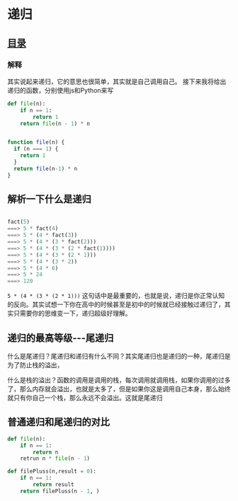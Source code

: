 # 递归
## [目录](./summary.md)

### 解释
其实说起来递归，它的意思也很简单，其实就是自己调用自己。
接下来我将给出递归的函数，分别使用js和Python来写

```python
def file(n):
    if n == 1:
        return 1
    return file(n - 1) * n

```

```javascript

function file(n) {
  if (n === 1) {
    return 1
  }
  return file(n-1) * n
}

```
## 解析一下什么是递归

```Python

fact(5)
===> 5 * fact(4)
===> 5 * (4 * fact(3))
===> 5 * (4 * (3 * fact(2)))
===> 5 * (4 * (3 * (2 * fact(1))))
===> 5 * (4 * (3 * (2 * 1)))
===> 5 * (4 * (3 * 2))
===> 5 * (4 * 6)
===> 5 * 24
===> 120

```

`5 * (4 * (3 * (2 * 1)))` 这句话中是最重要的，也就是说，递归是你正常认知的反向。其实试想一下你在高中的时候甚至是初中的时候就已经接触过递归了，其实只需要你的思维变一下，递归超级好理解。

## 递归的最高等级---尾递归

什么是尾递归？尾递归和递归有什么不同？其实尾递归也是递归的一种，尾递归是为了防止栈的溢出，

什么是栈的溢出？函数的调用是调用的栈，每次调用就调用栈，如果你调用的过多了，那么内存就会溢出，也就是太多了，但是如果你这是调用自己本身，那么始终就只有你自己一个栈，那么永远不会溢出。这就是尾递归

## 普通递归和尾递归的对比

```Python
def file(n):
    if n == 1:
        return n
    retrun n * file(n - 1)
```
```Python
def filePluss(n,result = 0):
    if n == 1:
        return result
    return filePluss(n - 1, )
```
